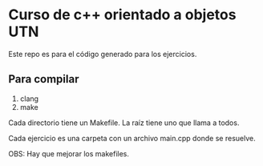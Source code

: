 # Curso de c++ orientado a objetos UTN

Este repo es para el código generado para los ejercicios.

## Para compilar

1. clang
2. make

Cada directorio tiene un Makefile. La raíz tiene uno que llama a todos.

Cada ejercicio es una carpeta con un archivo main.cpp donde se resuelve.

OBS: Hay que mejorar los makefiles.
